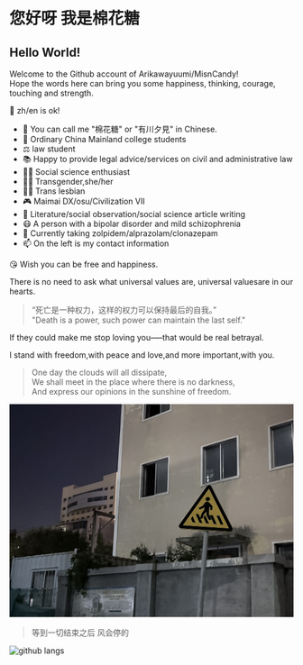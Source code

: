 # 您好呀 我是棉花糖

## Hello World!

Welcome to the Github account of Arikawayuumi/MisnCandy!     
Hope the words here can bring you some happiness, thinking, courage, touching and strength.    

💬 zh/en is ok!  

- 🍭 You can call me "棉花糖" or "有川夕見" in Chinese. 
- 🏫 Ordinary China Mainland college students
- ⚖️ law student  
- 📚 Happy to provide legal advice/services on civil and administrative law  
- 👩‍💻 Social science enthusiast  
- 🏳️‍⚧️ Transgender,she/her  
- 🏳️‍🌈 Trans lesbian  
- 🎮 Maimai DX/osu/Civilization VII  
- 📝 Literature/social observation/social science article writing    
- 😷 A person with a bipolar disorder and mild schizophrenia    
- 💊 Currently taking zolpidem/alprazolam/clonazepam    
- 📫 On the left is my contact information    

😘 Wish you can be free and happiness.  

There is no need to ask what universal values ​​are, universal values ​​are in our hearts.  

> “死亡是一种权力，这样的权力可以保持最后的自我。”  
> "Death is a power, such power can maintain the last self."    



If they could make me stop loving you–—that would be real betrayal.    

I stand with freedom,with peace and love,and more important,with you.   

> One day the clouds will all dissipate,  
> We shall meet in the place where there is no darkness,   
> And express our opinions in the sunshine of freedom.    

![风会停的，或许](IMG_81912.jpeg)
> 等到一切结束之后 风会停的 


![github langs](https://github-readme-stats.vercel.app/api/top-langs?username=misncandy&show_icons=true&title_color=9483f1&icon_color=9483f1&layout=compact)


<!--
**KitahasiKawa/KitahasiKawa** is a ✨ _special_ ✨ repository because its `README.md` (this file) appears on your GitHub profile.

Here are some ideas to get you started:

- 🔭 I’m currently working on ...
- 🌱 I’m currently learning ...
- 👯 I’m looking to collaborate on ...
- 🤔 I’m looking for help with ...
- 💬 Ask me about ...
- 📫 How to reach me: ...
- 😄 Pronouns: ...
- ⚡ Fun fact: ...
-->
